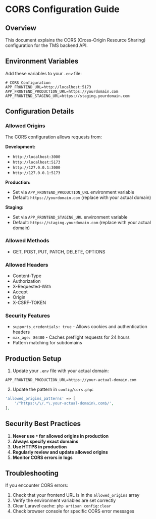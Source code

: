 # CORS Configuration Guide

## Overview

This document explains the CORS (Cross-Origin Resource Sharing) configuration for the TMS backend API.

## Environment Variables

Add these variables to your `.env` file:

```env
# CORS Configuration
APP_FRONTEND_URL=http://localhost:5173
APP_FRONTEND_PRODUCTION_URL=https://yourdomain.com
APP_FRONTEND_STAGING_URL=https://staging.yourdomain.com
```

## Configuration Details

### Allowed Origins

The CORS configuration allows requests from:

**Development:**

-   `http://localhost:3000`
-   `http://localhost:5173`
-   `http://127.0.0.1:3000`
-   `http://127.0.0.1:5173`

**Production:**

-   Set via `APP_FRONTEND_PRODUCTION_URL` environment variable
-   Default: `https://yourdomain.com` (replace with your actual domain)

**Staging:**

-   Set via `APP_FRONTEND_STAGING_URL` environment variable
-   Default: `https://staging.yourdomain.com` (replace with your actual domain)

### Allowed Methods

-   GET, POST, PUT, PATCH, DELETE, OPTIONS

### Allowed Headers

-   Content-Type
-   Authorization
-   X-Requested-With
-   Accept
-   Origin
-   X-CSRF-TOKEN

### Security Features

-   `supports_credentials: true` - Allows cookies and authentication headers
-   `max_age: 86400` - Caches preflight requests for 24 hours
-   Pattern matching for subdomains

## Production Setup

1. Update your `.env` file with your actual domain:

```env
APP_FRONTEND_PRODUCTION_URL=https://your-actual-domain.com
```

2. Update the pattern in `config/cors.php`:

```php
'allowed_origins_patterns' => [
    '/^https:\/\/.*\.your-actual-domain\.com$/',
],
```

## Security Best Practices

1. **Never use `*` for allowed origins in production**
2. **Always specify exact domains**
3. **Use HTTPS in production**
4. **Regularly review and update allowed origins**
5. **Monitor CORS errors in logs**

## Troubleshooting

If you encounter CORS errors:

1. Check that your frontend URL is in the `allowed_origins` array
2. Verify the environment variables are set correctly
3. Clear Laravel cache: `php artisan config:clear`
4. Check browser console for specific CORS error messages
